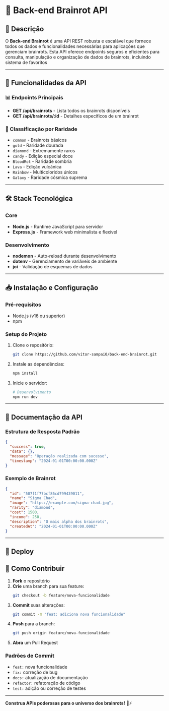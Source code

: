 # 🧠 Back-end Brainrot API

## 📖 Descrição
O **Back-end Brainrot** é uma API REST robusta e escalável que fornece todos os dados e funcionalidades necessárias para aplicações que gerenciam brainrots. Esta API oferece endpoints seguros e eficientes para consulta, manipulação e organização de dados de brainrots, incluindo sistema de favoritos

---

## 🚀 Funcionalidades da API

### 📊 Endpoints Principais
- **GET /api/brainrots** - Lista todos os brainrots disponíveis
- **GET /api/brainrots/:id** - Detalhes específicos de um brainrot



### 🎨 Classificação por Raridade
- `common` - Brainrots básicos
- `gold` - Raridade dourada
- `diamond` - Extremamente raros
- `candy` - Edição especial doce
- `BloodRot` - Raridade sombria
- `Lava` - Edição vulcânica
- `Rainbow` - Multicoloridos únicos
- `Galaxy` - Raridade cósmica suprema

---

## 🛠️ Stack Tecnológica

### Core
- **Node.js** - Runtime JavaScript para servidor
- **Express.js** - Framework web minimalista e flexível




### Desenvolvimento
- **nodemon** - Auto-reload durante desenvolvimento
- **dotenv** - Gerenciamento de variáveis de ambiente
- **joi** - Validação de esquemas de dados

---

## 📥 Instalação e Configuração

### Pré-requisitos
- Node.js (v16 ou superior)
- npm

### Setup do Projeto
1. Clone o repositório:
   ```bash
   git clone https://github.com/vitor-sampai0/back-end-brainrot.git
   ```

2. Instale as dependências:
   ```bash
   npm install
   ```




3. Inicie o servidor:
   ```bash
   # Desenvolvimento
   npm run dev

   ```

---

## 📡 Documentação da API

### Estrutura de Resposta Padrão
```json
{
  "success": true,
  "data": {},
  "message": "Operação realizada com sucesso",
  "timestamp": "2024-01-01T00:00:00.000Z"
}
```

### Exemplo de Brainrot
```json
{
  "id": "507f1f77bcf86cd799439011",
  "name": "Sigma Chad",
  "image": "https://example.com/sigma-chad.jpg",
  "rarity": "diamond",
  "cost": 1500,
  "income": 250,
  "description": "O mais alpha dos brainrots",
  "createdAt": "2024-01-01T00:00:00.000Z"
}
```

---


## 🚀 Deploy



## 🧩 Como Contribuir

1. **Fork** o repositório
2. **Crie** uma branch para sua feature:
   ```bash
   git checkout -b feature/nova-funcionalidade
   ```
3. **Commit** suas alterações:
   ```bash
   git commit -m "feat: adiciona nova funcionalidade"
   ```
4. **Push** para a branch:
   ```bash
   git push origin feature/nova-funcionalidade
   ```
5. **Abra** um Pull Request

### Padrões de Commit
- `feat:` nova funcionalidade
- `fix:` correção de bug
- `docs:` atualização de documentação
- `refactor:` refatoração de código
- `test:` adição ou correção de testes

---

**Construa APIs poderosas para o universo dos brainrots!** 🌟⚡